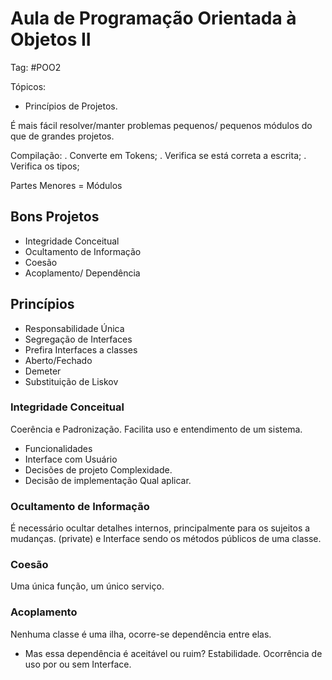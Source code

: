 # Aula de Programação Orientada à Objetos II

Tag: #POO2

Tópicos:

* Princípios de Projetos.

É mais fácil resolver/manter problemas pequenos/ pequenos módulos do que de grandes projetos.

Compilação:
. Converte em Tokens;
. Verifica se está correta a escrita;
. Verifica os tipos;

Partes Menores = Módulos

## Bons Projetos

* Integridade Conceitual
* Ocultamento de Informação
* Coesão
* Acoplamento/ Dependência

## Princípios

* Responsabilidade Única
* Segregação de Interfaces
* Prefira Interfaces a classes
* Aberto/Fechado
* Demeter
* Substituição de Liskov

### Integridade Conceitual

Coerência e Padronização. Facilita uso e entendimento de um sistema.

* Funcionalidades
* Interface com Usuário
* Decisões de projeto
    Complexidade.
* Decisão de implementação
    Qual aplicar.

### Ocultamento de Informação

É necessário ocultar detalhes internos, principalmente para os sujeitos a mudanças. (private) e Interface sendo os métodos públicos de uma classe.

### Coesão

Uma única função, um único serviço.

### Acoplamento

Nenhuma classe é uma ilha, ocorre-se dependência entre elas.

* Mas essa dependência é aceitável ou ruim?
    Estabilidade.
    Ocorrência de uso por ou sem Interface.
